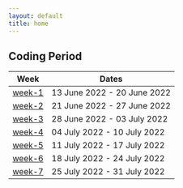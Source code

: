 ```yaml
---
layout: default
title: home
---
```


## Coding Period  

|Week                           |Dates                      |
|-------------------------------|---------------------------|
| [week-1](/gsoc/weeks/week-1)  |13 June 2022 - 20 June 2022 
| [week-2](/gsoc/weeks/week-2)  |21 June 2022 - 27 June 2022 
| [week-3](/gsoc/weeks/week-3)  |28 June 2022 - 03 July 2022 
| [week-4](/gsoc/weeks/week-4)  |04 July 2022 - 10 July 2022 
| [week-5](/gsoc/weeks/week-5)  |11 July 2022 - 17 July 2022 
| [week-6](/gsoc/weeks/week-6)  |18 July 2022 - 24 July 2022 
| [week-7](/gsoc/weeks/week-7)  |25 July 2022 - 31 July 2022 